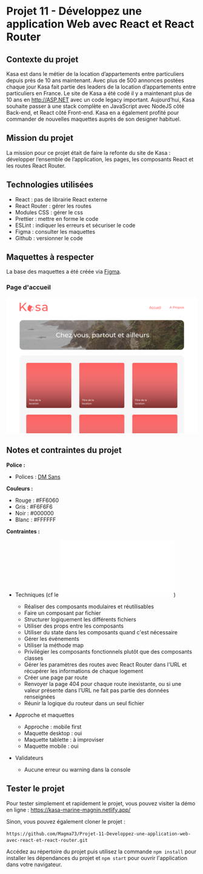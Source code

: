 # Projet 11 - Développez une application Web avec React et React Router

## Contexte du projet

Kasa est dans le métier de la location d’appartements entre particuliers depuis près de 10 ans maintenant. Avec plus de 500 annonces postées chaque jour Kasa fait partie des leaders de la location d’appartements entre particuliers en France.
Le site de Kasa a été codé il y a maintenant plus de 10 ans en http://ASP.NET avec un code legacy important. Aujourd’hui, Kasa souhaite passer à une stack complète en JavaScript avec NodeJS côté Back-end, et React côté Front-end. Kasa en a également profité pour commander de nouvelles maquettes auprès de son designer habituel.

## Mission du projet

La mission pour ce projet était de faire la refonte du site de Kasa : développer l’ensemble de l’application, les pages, les composants React et les routes React Router.

## Technologies utilisées

- React : pas de librairie React externe
- React Router : gérer les routes
- Modules CSS : gérer le css
- Prettier : mettre en forme le code
- ESLint : indiquer les erreurs et sécuriser le code
- Figma : consulter les maquettes
- Github : versionner le code

## Maquettes à respecter

La base des maquettes a été créée via [Figma](https://www.figma.com/file/bAnXDNqRKCRRP8mY2gcb5p/ARCHIVE-UI-Design-Kasa-FR?type=design&node-id=75-109&t=klBWtEHHrFVTx8Y3-0).

### Page d'accueil

![Maquette Kasa accueil](/public/assets/maquettes/D_Home.png)

## Notes et contraintes du projet

**Police :**

- Polices : [DM Sans ](https://fonts.google.com/specimen/DM+Sans?query=dm+sans)

**Couleurs :**

- Rouge : #FF6060
- Gris : #F6F6F6
- Noir : #000000
- Blanc : #FFFFFF

**Contraintes :**

- Techniques (cf le ![guidline](/public/assets/maquettes/Coding+guidelines+Kasa+FR.pdf))

  - Réaliser des composants modulaires et réutilisables
  - Faire un composant par fichier
  - Structurer logiquement les différents fichiers
  - Utiliser des props entre les composants
  - Utiliser du state dans les composants quand c'est nécessaire
  - Gérer les événements
  - Utiliser la méthode map
  - Privilégier les composants fonctionnels plutôt que des composants classes
  - Gérer les paramètres des routes avec React Router dans l'URL et récupérer les informations de chaque logement
  - Créer une page par route
  - Renvoyer la page 404 pour chaque route inexistante, ou si une valeur présente dans l’URL ne fait pas partie des données renseignées
  - Réunir la logique du routeur dans un seul fichier

- Approche et maquettes

  - Approche : mobile first
  - Maquette desktop : oui
  - Maquette tablette : à improviser
  - Maquette mobile : oui

- Validateurs
  - Aucune erreur ou warning dans la console

## Tester le projet

Pour tester simplement et rapidement le projet, vous pouvez visiter la démo en ligne : https://kasa-marine-magnin.netlify.app/

Sinon, vous pouvez également cloner le projet :

`https://github.com/Magma73/Projet-11-Developpez-une-application-web-avec-react-et-react-router.git`

Accédez au répertoire du projet puis utilisez la commande `npm install` pour installer les dépendances du projet et `npm start` pour ouvrir l'application dans votre navigateur.
